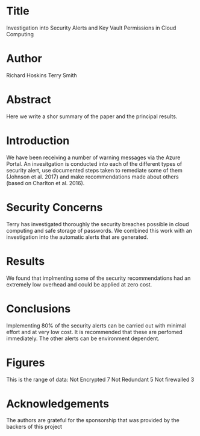 # Title
Investigation into Security Alerts and Key Vault Permissions in Cloud Computing

# Author
Richard Hoskins
Terry Smith

# Abstract
Here we write a shor summary of the paper and the principal results.


# Introduction
We have been receiving a number of warning messages via the Azure Portal. An invesitgation is conducted into each of the different types of security alert, use documented steps taken to remediate some of them (Johnson et al. 2017) and make recommendations made about others (based on Charlton et al. 2016).

# Security Concerns
Terry has investigated thoroughly the security breaches possible in cloud computing and safe storage of passwords. We combined this work with an investigation into the automatic alerts that are generated.

# Results
We found that implmenting some of the security recommendations had an extremely low overhead and could be applied at zero cost.

# Conclusions
Implementing 80% of the security alerts can be carried out with minimal effort and at very low cost. It is recommended that these are perfomed immediately. The other alerts can be environment dependent.

# Figures
This is the range of data:
Not Encrypted 7
Not Redundant 5
Not firewalled 3

# Acknowledgements

The authors are grateful for the sponsorship that was provided by the backers of this project